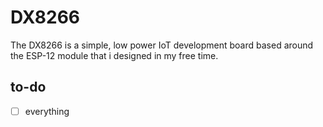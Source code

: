 # DX8266

The DX8266 is a simple, low power IoT development board based around the ESP-12 module that i designed in my free time. 

## to-do

-[ ] everything
